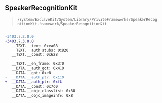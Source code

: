 ## SpeakerRecognitionKit

> `/System/ExclaveKit/System/Library/PrivateFrameworks/SpeakerRecognitionKit.framework/SpeakerRecognitionKit`

```diff

-3403.7.2.0.0
+3403.7.3.0.0
   __TEXT.__text: 0xea08
   __TEXT.__auth_stubs: 0x820
   __TEXT.__const: 0x628

   __TEXT.__eh_frame: 0x370
   __DATA.__auth_got: 0x410
   __DATA.__got: 0xe8
-  __DATA.__auth_ptr: 0x110
+  __DATA.__auth_ptr: 0xf8
   __DATA.__const: 0x7c0
   __DATA.__objc_classlist: 0x38
   __DATA.__objc_imageinfo: 0x8

```
